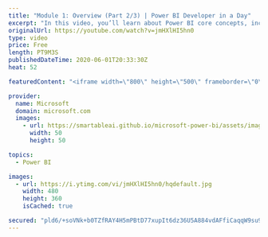 ```yaml
---
title: "Module 1: Overview (Part 2/3) | Power BI Developer in a Day"
excerpt: "In this video, you’ll learn about Power BI core concepts, including the Power BI service, workspaces, datasets, reports, dashboards, and Q&A. This is video 4 of 20.    The Power BI Developer in a Day online course empowers you as an app developer with the technical knowledge required to embed Power BI"
originalUrl: https://youtube.com/watch?v=jmHXlHI5hn0
type: video
price: Free
length: PT9M3S
publishedDateTime: 2020-06-01T20:33:30Z
heat: 52

featuredContent: "<iframe width=\"800\" height=\"500\" frameborder=\"0\" src=\"https://www.youtube.com/embed/jmHXlHI5hn0\" allow=\"accelerometer; autoplay; encrypted-media; gyroscope; picture-in-picture\" allowfullscreen></iframe>"

provider:
  name: Microsoft
  domain: microsoft.com
  images:
    - url: https://smartableai.github.io/microsoft-power-bi/assets/images/organizations/microsoft.com-50x50.jpg
      width: 50
      height: 50

topics:
  - Power BI

images:
  - url: https://i.ytimg.com/vi/jmHXlHI5hn0/hqdefault.jpg
    width: 480
    height: 360
    isCached: true

secured: "pld6/+soVNk+b0TZfRAY4H5mPBtD77xupIt6dz36U5A884vdAFfiCaqqW9su94rHgKSgz7Vsv4ObMYZ5hG+jrilYAKb03Xgn8wlZd+Ji0vzAveNpo12HZo1GkTkEyUP8+YSFYbb/bwj/1W4NNmg04A99bOCN5N3WVqazjkf4ji6mn/9n8jpJgOTA2fPrXnFgGl9St/PKxxIuMuH5aQO8F0GJfS6NLeXVeITfkFPchIiDv6iZvJDgmQmCWYbYwPbX2MDZkFroLSNxXljJ8XwO6PcbfDJopcZz7rholczfWUIrptCA1nr/SF9SY5TwyKRl2p4iPV0O0KDRdziMgTcbXYhggea7lLKY9KcxvT0PEEVtDq7PekvSerLxj9VCXNi9XtdpxR/GY3Vm2QMYEy6IyL8Uj3vhmS1X0jmbTwQ7/0A=;5yD0HYbPLkJR0lsoepr/wQ=="
---
```


